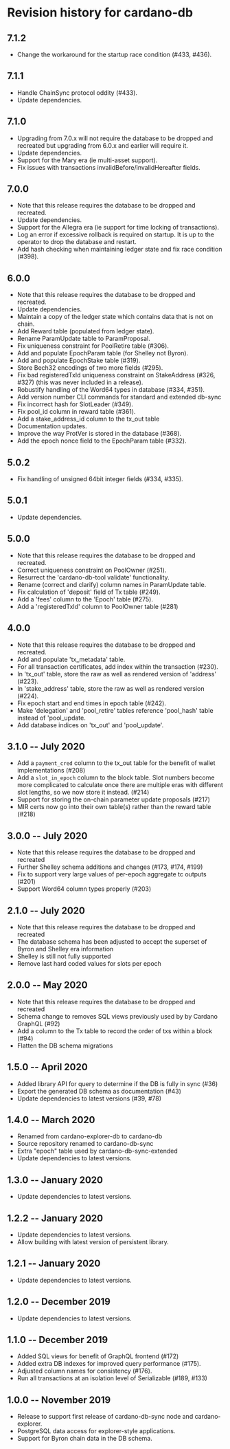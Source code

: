 # Revision history for cardano-db

## 7.1.2
* Change the workaround for the startup race condition (#433, #436).

## 7.1.1
* Handle ChainSync protocol oddity (#433).
* Update dependencies.

## 7.1.0
* Upgrading from 7.0.x will not require the database to be dropped and recreated but upgrading from
  6.0.x and earlier will require it.
* Update dependencies.
* Support for the Mary era (ie multi-asset support).
* Fix issues with transactions invalidBefore/invalidHereafter fields.

## 7.0.0
* Note that this release requires the database to be dropped and recreated.
* Update dependencies.
* Support for the Allegra era (ie support for time locking of transactions).
* Log an error if excessive rollback is required on startup. It is up to the operator to drop the
  database and restart.
* Add hash checking when maintaining ledger state and fix race condition (#398).

## 6.0.0

* Note that this release requires the database to be dropped and recreated.
* Update dependencies.
* Maintain a copy of the ledger state which contains data that is not on chain.
* Add Reward table (populated from ledger state).
* Rename ParamUpdate table to ParamProposal.
* Fix uniqueness constraint for PoolRetire table (#306).
* Add and populate EpochParam table (for Shelley not Byron).
* Add and populate EpochStake table (#319).
* Store Bech32 encodings of two more fields (#295).
* Fix bad registeredTxId uniqueness constraint on StakeAddress (#326, #327) (this was never
  included in a release).
* Robustify handling of the Word64 types in database (#334, #351).
* Add version number CLI commands for standard and extended db-sync
* Fix incorrect hash for SlotLeader (#349).
* Fix pool_id column in reward table (#361).
* Add a stake_address_id column to the tx_out table
* Documentation updates.
* Improve the way ProtVer is stored in the database (#368).
* Add the epoch nonce field to the EpochParam table (#332).

## 5.0.2

* Fix handling of unsigned 64bit integer fields (#334, #335).

## 5.0.1

* Update dependencies.

## 5.0.0

* Note that this release requires the database to be dropped and recreated.
* Correct uniqueness constraint on PoolOwner (#251).
* Resurrect the 'cardano-db-tool validate' functionality.
* Rename (correct and clarify) column names in ParamUpdate table.
* Fix calculation of 'deposit' field of Tx table (#249).
* Add a 'fees' column to the 'Epoch' table (#275).
* Add a 'registeredTxId' column to PoolOwner table (#281)

## 4.0.0

* Note that this release requires the database to be dropped and recreated.
* Add and populate 'tx_metadata' table.
* For all transaction certificates, add index within the transaction (#230).
* In 'tx_out' table, store the raw as well as rendered version of 'address' (#223).
* In 'stake_address' table, store the raw as well as rendered version (#224).
* Fix epoch start and end times in epoch table (#242).
* Make 'delegation' and 'pool_retire' tables reference 'pool_hash' table instead of 'pool_update.
* Add database indices on 'tx_out' and 'pool_update'.

## 3.1.0 -- July 2020

* Add a `payment_cred` column to the tx_out table for the benefit of wallet
  implementations (#208)
* Add a `slot_in_epoch` column to the block table. Slot numbers become more
  complicated to calculate once there are multiple eras with different slot
  lengths, so we now store it instead. (#214)
* Support for storing the on-chain parameter update proposals (#217)
* MIR certs now go into their own table(s) rather than the reward table (#218)

## 3.0.0 -- July 2020

* Note that this release requires the database to be dropped and recreated
* Further Shelley schema additions and changes (#173, #174, #199)
* Fix to support very large values of per-epoch aggregate tc outputs (#201)
* Support Word64 column types properly (#203)

## 2.1.0 -- July 2020

* Note that this release requires the database to be dropped and recreated
* The database schema has been adjusted to accept the superset of Byron and
  Shelley era information
* Shelley is still not fully supported
* Remove last hard coded values for slots per epoch

## 2.0.0 -- May 2020

* Note that this release requires the database to be dropped and recreated
* Schema change to removes SQL views previously used by by Cardano GraphQL (#92)
* Add a column to the Tx table to record the order of txs within a block (#94)
* Flatten the DB schema migrations

## 1.5.0 -- April 2020

* Added library API for query to determine if the DB is fully in sync (#36)
* Export the generated DB schema as documentation (#43)
* Update dependencies to latest versions (#39, #78)


## 1.4.0 -- March 2020

* Renamed from cardano-explorer-db to cardano-db
* Source repository renamed to cardano-db-sync
* Extra "epoch" table used by cardano-db-sync-extended
* Update dependencies to latest versions.

## 1.3.0 -- January 2020

* Update dependencies to latest versions.

## 1.2.2 -- January 2020

* Update dependencies to latest versions.
* Allow building with latest version of persistent library.

## 1.2.1 -- January 2020

* Update dependencies to latest versions.

## 1.2.0 -- December 2019

* Update dependencies to latest versions.

## 1.1.0 -- December 2019

* Added SQL views for benefit of GraphQL frontend (#172)
* Added extra DB indexes for improved query performance (#175).
* Adjusted column names for consistency (#176).
* Run all transactions at an isolation level of Serializable (#189, #133)

## 1.0.0 -- November 2019

* Release to support first release of cardano-db-sync node and
  cardano-explorer.
* PostgreSQL data access for explorer-style applications.
* Support for Byron chain data in the DB schema.
